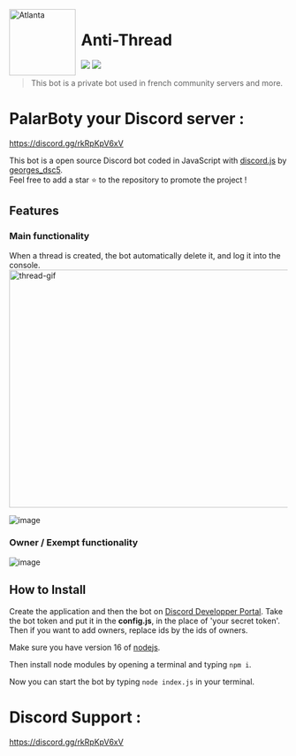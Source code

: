 <img width="120" height="120" align="left" style="float: left; margin: 0 10px 0 0;" alt="Atlanta" src="https://user-images.githubusercontent.com/56278136/133721912-db2f6fc0-f448-41b5-89ea-f9f6167ca48e.png">  

# Anti-Thread

[![](https://img.shields.io/discord/559414466664464384.svg?logo=discord&colorB=7289DA&label=Support)](https://discord.gg/rkRpKpV6xV)
[![](https://img.shields.io/badge/discord.js-v13.1.0-blue.svg?logo=npm)](https://github.com/discordjs/discord.js)


> This bot is a private bot used in french community servers and more.

# PalarBoty your Discord server :
https://discord.gg/rkRpKpV6xV

This bot is a open source Discord bot coded in JavaScript with [discord.js](https://discord.js.org) by [georges_dsc5](https://github.com/georgesdev-off).<br/>
Feel free to add a star ⭐ to the repository to promote the project !

## Features

### Main functionality
When a thread is created, the bot automatically delete it, and log it into the console.
<img width="600" height="430" alt="thread-gif" src="https://user-images.githubusercontent.com/56278136/133724684-d2d4a5e9-2b5a-4b65-9d34-491b98b57fde.gif">

![image](https://user-images.githubusercontent.com/56278136/133725338-36923121-0891-4ba9-b16a-564c81866c39.png)

### Owner / Exempt functionality
![image](https://user-images.githubusercontent.com/56278136/133726680-f257e320-967b-4c73-80d2-f4e9b0e18b06.png)

## How to Install
Create the application and then the bot on [Discord Developper Portal](https://discord.com/developers/applications).
Take the bot token and put it in the <strong>config.js</strong>, in the place of 'your secret token'.
Then if you want to add owners, replace ids by the ids of owners.

Make sure you have version 16 of [nodejs](https://nodejs.org/).

Then install node modules by opening a terminal and typing `npm i`. 

Now you can start the bot by typing `node index.js` in your terminal.

# Discord Support :
https://discord.gg/rkRpKpV6xV
